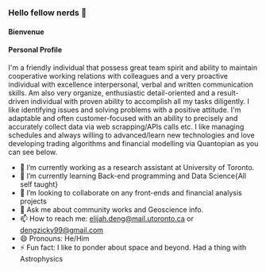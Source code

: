 ### Hello fellow nerds 👋

#### Bienvenue
#### Personal Profile
I'm a friendly individual that possess great team spirit and ability to maintain cooperative working relations with colleagues and a very proactive individual with excellence interpersonal, verbal and written communication skills. Am also very organize, enthusiastic detail-oriented and a result-driven individual with proven ability to accomplish all my tasks diligently.
I like identifying issues and solving problems with a positive attitude. I'm adaptable and often customer-focused with an ability to precisely and accurately collect data via web scrapping/APIs calls etc. I like managing schedules and always willing to advanced/learn new technologies and love developing trading algorithms and financial modelling via Quantopian as you can see below.

- 🔭 I’m currently working as a research assistant at University of Toronto.
- 🌱 I’m currently learning Back-end programming and Data Science{All self taught}
- 👯 I’m looking to collaborate on any front-ends and financial analysis projects
- 💬 Ask me about community works and Geoscience info.
- 📫 How to reach me: elijah.deng@mail.utoronto.ca or dengzicky99@gmail.com
- 😄 Pronouns: He/Him
- ⚡ Fun fact: I like to ponder about space and beyond. Had a thing with Astrophysics
